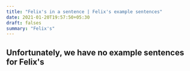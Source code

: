 ```yaml
---
title: "Felix's in a sentence | Felix's example sentences"
date: 2021-01-20T19:57:50+05:30
draft: falses
summary: "Felix's"
---
```

## Unfortunately, we have no example sentences for Felix's                 
